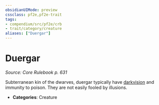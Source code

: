 ```yaml
---
obsidianUIMode: preview
cssclass: pf2e,pf2e-trait
tags:
- compendium/src/pf2e/crb
- trait/category/creature
aliases: ["Duergar"]
---
```

# Duergar  
*Source: Core Rulebook p. 631*  

Subterranean kin of the dwarves, duergar typically have [darkvision](../abilities/darkvision.md) and immunity to poison. They are not easily fooled by illusions.

- **Categories**: Creature